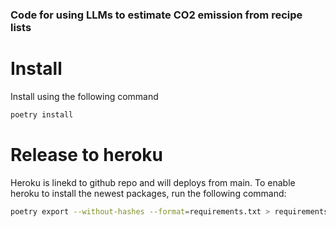 ### Code for using LLMs to estimate CO2 emission from recipe lists

# Install
Install using the following command
```bash
poetry install
```

# Release to heroku
Heroku is linekd  to github repo and will deploys from main. To enable heroku to install the newest packages,
run the following command:

```bash
poetry export --without-hashes --format=requirements.txt > requirements.txt
```
